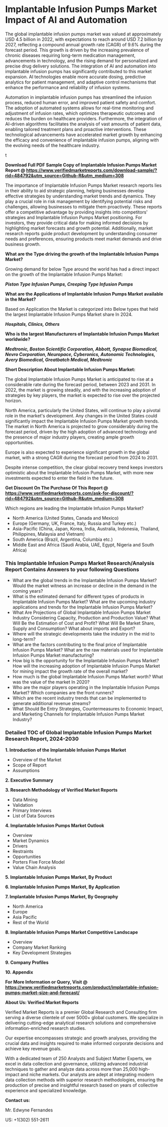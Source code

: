 <meta name="title" content="Global Implantable Infusion Pumps Market Impact of AI and Automation"><meta name="description" content="The global implantable infusion pumps market was valued at approximately USD 4.5 billion in 2022, with expectations to reach around USD 7.2 billion by 2027, reflecting"><meta name="title" content="Implantable Infusion Pumps Market Size, Share, Scope, Trends, Growth, Opportunities, Analysis, Forecast"><h1>Implantable Infusion Pumps Market Impact of AI and Automation</h1><p>The global implantable infusion pumps market was valued at approximately USD 4.5 billion in 2022, with expectations to reach around USD 7.2 billion by 2027, reflecting a compound annual growth rate (CAGR) of 9.6% during the forecast period. This growth is driven by the increasing prevalence of chronic diseases requiring long-term medication management, advancements in technology, and the rising demand for personalized and precise drug delivery solutions. The integration of AI and automation into implantable infusion pumps has significantly contributed to this market expansion. AI technologies enable more accurate dosing, predictive analytics for patient management, and adaptive control mechanisms that enhance the performance and reliability of infusion systems.</p><p>Automation in implantable infusion pumps has streamlined the infusion process, reduced human error, and improved patient safety and comfort. The adoption of automated systems allows for real-time monitoring and adjustment of infusion rates, which optimizes therapeutic outcomes and reduces the burden on healthcare providers. Furthermore, the integration of AI-driven algorithms facilitates the analysis of vast amounts of patient data, enabling tailored treatment plans and proactive interventions. These technological advancements have accelerated market growth by enhancing the efficacy and convenience of implantable infusion pumps, aligning with the evolving needs of the healthcare industry.</p>t</p><p id="" class=""><strong>Download Full PDF Sample Copy of Implantable Infusion Pumps Market Report @ <a href="https://www.verifiedmarketreports.com/download-sample/?rid=484792&utm_source=Github-R&utm_medium=308" target="_blank">https://www.verifiedmarketreports.com/download-sample/?rid=484792&utm_source=Github-R&utm_medium=308</a></strong></p><p>The importance of&nbsp;Implantable Infusion Pumps Market research reports lies in their ability to aid strategic planning, helping businesses develop effective strategies by understanding market trends and dynamics. They play a crucial role in risk management by identifying potential risks and challenges, allowing businesses to mitigate them proactively. These reports offer a competitive advantage by providing insights into competitors' strategies and Implantable Infusion Pumps Market positioning. For investors, they provide critical data for making informed decisions by highlighting market forecasts and growth potential. Additionally, market research reports guide product development by understanding consumer needs and preferences, ensuring products meet market demands and drive business growth.</p><p><strong>What are the&nbsp;Type driving the growth of the Implantable Infusion Pumps Market?</strong></p><p id="" class="">Growing demand for below Type around the world has had a direct impact on the growth of the Implantable Infusion Pumps Market:</p><em><strong>Piston Type Infusion Pumps, Creeping Type Infusion Pumps</strong></em></p><strong>What are the&nbsp;Applications&nbsp;of Implantable Infusion Pumps Market available in the Market?</strong></p><p id="" class="">Based on Application the Market is categorized into Below types that held the largest Implantable Infusion Pumps Market share In 2024.</p><em><strong>Hospitals, Clinics, Others</strong></em></p><strong>Who is the largest Manufacturers of Implantable Infusion Pumps Market worldwide?</strong></p><p><em><strong>Medtronic, Boston Scientific Corporation, Abbott, Synapse Biomedical, Nevro Corporation, Neuropace, Cyberonics, Autonomic Technologies, Avery Biomedical, Greatbatch Medical, Medtronic</strong></em></p><p id="" class=""><strong>Short Description About Implantable Infusion Pumps Market:</strong></p><p>The global Implantable Infusion Pumps Market is anticipated to rise at a considerable rate during the forecast period, between 2023 and 2031. In 2022, the market is growing steadily, and with the increasing adoption of strategies by key players, the market is expected to rise over the projected horizon.</p><p>North America, particularly the United States, will continue to play a pivotal role in the market's development. Any changes in the United States could significantly impact the Implantable Infusion Pumps Market growth trends. The market in North America is projected to grow considerably during the forecast period, driven by the high adoption of advanced technology and the presence of major industry players, creating ample growth opportunities.</p><p>Europe is also expected to experience significant growth in the global market, with a strong CAGR during the forecast period from 2024 to 2031.</p><p>Despite intense competition, the clear global recovery trend keeps investors optimistic about the Implantable Infusion Pumps Market, with more new investments expected to enter the field in the future.</p><p id="" class=""><strong>Get Discount On The Purchase Of This Report @ <a href="https://www.verifiedmarketreports.com/ask-for-discount/?rid=484792&utm_source=Github-R&utm_medium=308" target="_blank">https://www.verifiedmarketreports.com/ask-for-discount/?rid=484792&utm_source=Github-R&utm_medium=308</a></strong></p>Which regions are leading the Implantable Infusion Pumps Market?</p><ul><li>North America (United States, Canada and Mexico)</li><li>Europe (Germany, UK, France, Italy, Russia and Turkey etc.)</li><li>Asia-Pacific (China, Japan, Korea, India, Australia, Indonesia, Thailand, Philippines, Malaysia and Vietnam)</li><li>South America (Brazil, Argentina, Columbia etc.)</li><li>Middle East and Africa (Saudi Arabia, UAE, Egypt, Nigeria and South Africa)</li></ul><h3 id="" class="">This Implantable Infusion Pumps Market Research/Analysis Report Contains Answers to your following Questions</h3><ul><li>What are the global trends in the Implantable Infusion Pumps Market? Would the market witness an increase or decline in the demand in the coming years?</li><li>What is the estimated demand for different types of products in Implantable Infusion Pumps Market? What are the upcoming industry applications and trends for the Implantable Infusion Pumps Market?</li><li>What Are Projections of Global Implantable Infusion Pumps Market Industry Considering Capacity, Production and Production Value? What Will Be the Estimation of Cost and Profit? What Will Be Market Share, Supply and Consumption? What about imports and Export?</li><li>Where will the strategic developments take the industry in the mid to long-term?</li><li>What are the factors contributing to the final price of Implantable Infusion Pumps Market? What are the raw materials used for Implantable Infusion Pumps Market manufacturing?</li><li>How big is the opportunity for the Implantable Infusion Pumps Market? How will the increasing adoption of Implantable Infusion Pumps Market for mining impact the growth rate of the overall market?</li><li>How much is the global Implantable Infusion Pumps Market worth? What was the value of the market In 2020?</li><li>Who are the major players operating in the Implantable Infusion Pumps Market? Which companies are the front runners?</li><li>Which are the recent industry trends that can be implemented to generate additional revenue streams?</li><li>What Should Be Entry Strategies, Countermeasures to Economic Impact, and Marketing Channels for Implantable Infusion Pumps Market Industry?</li></ul><h3 id="" class="">Detailed TOC of Global Implantable Infusion Pumps Market Research Report, 2024-2030</h3><p id="" class=""><strong>1. Introduction of the Implantable Infusion Pumps Market</strong></p><ul><li>Overview of the Market</li><li>Scope of Report</li><li>Assumptions</li></ul><p id="" class=""><strong>2. Executive Summary</strong></p><p id="" class=""><strong>3. Research Methodology of Verified Market Reports</strong></p><ul><li>Data Mining</li><li>Validation</li><li>Primary Interviews</li><li>List of Data Sources</li></ul><p id="" class=""><strong>4. Implantable Infusion Pumps Market Outlook</strong></p><ul><li>Overview</li><li>Market Dynamics</li><li>Drivers</li><li>Restraints</li><li>Opportunities</li><li>Porters Five Force Model</li><li>Value Chain Analysis</li></ul><p id="" class=""><strong>5. Implantable Infusion Pumps Market, By Product</strong></p><p id="" class=""><strong>6. Implantable Infusion Pumps Market, By Application</strong></p><p id="" class=""><strong>7. Implantable Infusion Pumps Market, By Geography</strong></p><ul><li>North America</li><li>Europe</li><li>Asia Pacific</li><li>Rest of the World</li></ul><p id="" class=""><strong>8. Implantable Infusion Pumps Market Competitive Landscape</strong></p><ul><li>Overview</li><li>Company Market Ranking</li><li>Key Development Strategies</li></ul><p id="" class=""><strong>9. Company Profiles</strong></p><p id="" class=""><strong>10. Appendix</strong></p><p id="" class=""><strong>For More Information or Query, Visit @ <a href="https://www.verifiedmarketreports.com/product/implantable-infusion-pumps-market-size-and-forecast/" target="_blank">https://www.verifiedmarketreports.com/product/implantable-infusion-pumps-market-size-and-forecast/</a></strong></p><p id="" class=""><strong>About Us: Verified Market Reports</strong></p><p id="" class="">Verified Market Reports is a premier Global Research and Consulting firm serving a diverse clientele of over 5000+ global customers. We specialize in delivering cutting-edge analytical research solutions and comprehensive information-enriched research studies.</p><p id="" class="">Our expertise encompasses strategic and growth analyses, providing the crucial data and insights required to make informed corporate decisions and achieve key revenue goals.</p><p id="" class="">With a dedicated team of 250 Analysts and Subject Matter Experts, we excel in data collection and governance, utilizing advanced industrial techniques to gather and analyze data across more than 25,000 high-impact and niche markets. Our analysts are adept at integrating modern data collection methods with superior research methodologies, ensuring the production of precise and insightful research based on years of collective experience and specialized knowledge.</p><p id="" class=""><strong>Contact us:</strong></p><p id="" class="">Mr. Edwyne Fernandes</p><p id="" class="">US: +1(302) 551-2611</p>